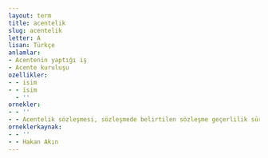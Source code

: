 ```yaml
---
layout: term
title: acentelik
slug: acentelik
letter: A
lisan: Türkçe
anlamlar:
- Acentenin yaptığı iş
- Acente kuruluşu
ozellikler:
- - isim
- - isim
  - ''
ornekler:
- - ''
- - Acentelik sözleşmesi, sözleşmede belirtilen sözleşme geçerlilik süresinin bitimi ile son bulur.
orneklerkaynak:
- - ''
- - Hakan Akın
---
```

